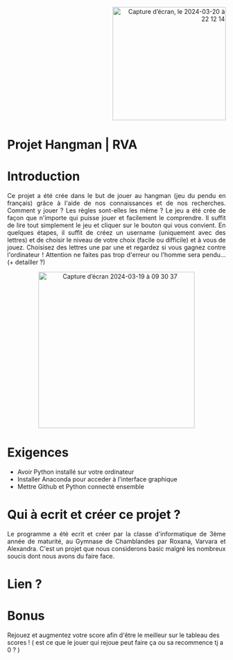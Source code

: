 <p align="right"> <img width="261" alt="Capture d’écran, le 2024-03-20 à 22 12 14" src="https://github.com/varioucha/projet_hangman/assets/156777055/f45a46c7-a9fb-4013-9698-d134fcb57cb8"> </p>

# Projet Hangman | RVA 
# Introduction

<p align="justify">
Ce projet a été crée dans le but de jouer au hangman (jeu du pendu en français) grâce à l'aide de nos connaissances et de nos recherches. Comment y jouer ? Les règles sont-elles les même ? Le jeu a été crée de façon que n'importe qui puisse jouer et facilement le comprendre. Il suffit de lire tout simplement le jeu et cliquer sur le bouton qui vous convient. En quelques étapes, il suffit de créez un username (uniquement avec des lettres) et de choisir le niveau de votre choix (facile ou difficile) et à vous de jouez. Choisisez des lettres une par une et regardez si vous gagnez contre l'ordinateur ! Attention ne faites pas trop d'erreur ou l'homme sera pendu... (+ detailler ?)
</p>

<p align="center">
<img width="360" alt="Capture d’écran 2024-03-19 à 09 30 37" src="https://github.com/varioucha/projet_hangman/assets/156777055/90de579f-f09a-43e3-b2f6-d50d7a5fde8a">
</p>

# Exigences 
* Avoir Python installé sur votre ordinateur
* Installer Anaconda pour acceder à l'interface graphique
* Mettre Github et Python connecté ensemble

# Qui à ecrit et créer ce projet ? 
<p align="justify">
Le programme a été ecrit et créer par la classe d'informatique de 3ème année de maturité, au Gymnase de Chamblandes par Roxana, Varvara et Alexandra. C'est un projet que nous considerons basic malgré les nombreux soucis dont nous avons du faire face.  
</p>

# Lien ?

# Bonus 
Rejouez et augmentez votre score afin d'être le meilleur sur le tableau des scores ! ( est ce que le jouer qui rejoue peut faire ça ou sa recommence tj a 0 ? )
